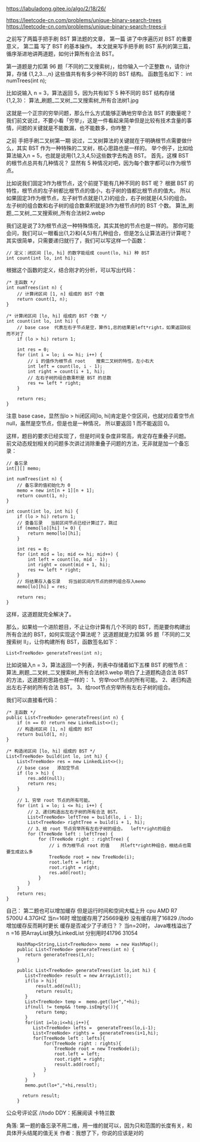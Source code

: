 https://labuladong.gitee.io/algo/2/18/26/


https://leetcode-cn.com/problems/unique-binary-search-trees
https://leetcode-cn.com/problems/unique-binary-search-trees-ii


之前写了两篇手把手刷 BST 算法题的文章， 第一篇 讲了中序遍历对 BST 的重要意义， 第二篇 写了 BST 的基本操作。
本文就来写手把手刷 BST 系列的第三篇，循序渐进地讲两道题，如何计算所有合法 BST。

第一道题是力扣第 96 题「不同的二叉搜索树」，给你输入一个正整数 n，请你计算，存储 {1,2,3...,n} 这些值共有有多少种不同的 BST 结构。
函数签名如下：
int numTrees(int n);


比如说输入 n = 3，算法返回 5，因为共有如下 5 种不同的 BST 结构存储 {1,2,3}：
算法_刷题_二叉树_二叉搜索树_所有合法树1.jpg


这就是一个正宗的穷举问题，那么什么方式能够正确地穷举合法 BST 的数量呢？
我们前文说过，不要小看「穷举」，这是一件看起来简单但是比较有技术含量的事情，问题的关键就是不能数漏，也不能数多，你咋整？

之前 手把手刷二叉树第一期 说过，二叉树算法的关键就在于明确根节点需要做什么，其实 BST 作为一种特殊的二叉树，核心思路也是一样的。
举个例子，比如给算法输入n = 5，也就是说用{1,2,3,4,5}这些数字去构造 BST。
首先，这棵 BST 的根节点总共有几种情况？
显然有 5 种情况对吧，因为每个数字都可以作为根节点。

比如说我们固定3作为根节点，这个前提下能有几种不同的 BST 呢？
根据 BST 的特性，根节点的左子树都比根节点的值小，右子树的值都比根节点的值大。
所以如果固定3作为根节点，左子树节点就是{1,2}的组合，右子树就是{4,5}的组合。
左子树的组合数和右子树的组合数乘积就是3作为根节点时的 BST 个数。
算法_刷题_二叉树_二叉搜索树_所有合法树2.webp

我们这是说了3为根节点这一种特殊情况，其实其他的节点也是一样的。
那你可能会问，我们可以一眼看出{1,2}和{4,5}有几种组合，但是怎么让算法进行计算呢？
其实很简单，只需要递归就行了，我们可以写这样一个函数：
```
// 定义：闭区间 [lo, hi] 的数字能组成 count(lo, hi) 种 BST
int count(int lo, int hi);
```

根据这个函数的定义，结合刚才的分析，可以写出代码：
```
/* 主函数 */
int numTrees(int n) {
    // 计算闭区间 [1, n] 组成的 BST 个数
    return count(1, n);
}

/* 计算闭区间 [lo, hi] 组成的 BST 个数 */
int count(int lo, int hi) {
    // base case  代表左右子节点是空，算作1,总的结果是left*right，如果返回0反而不对了
    if (lo > hi) return 1;

    int res = 0;
    for (int i = lo; i <= hi; i++) {
        // i 的值作为根节点 root    搜索二叉树的特性，左小右大
        int left = count(lo, i - 1);
        int right = count(i + 1, hi);
        // 左右子树的组合数乘积是 BST 的总数
        res += left * right;
    }

    return res;
}
```

注意 base case，显然当lo > hi闭区间[lo, hi]肯定是个空区间，也就对应着空节点 null，虽然是空节点，但是也是一种情况，
  所以要返回 1 而不能返回 0。

这样，题目的要求已经实现了，但是时间复杂度非常高，肯定存在重叠子问题。
前文动态规划相关的问题多次讲过消除重叠子问题的方法，无非就是加一个备忘录：
```
// 备忘录
int[][] memo;

int numTrees(int n) {
    // 备忘录的值初始化为 0
    memo = new int[n + 1][n + 1];
    return count(1, n);
}

int count(int lo, int hi) {
    if (lo > hi) return 1;
    // 查备忘录   当前区间节点已经计算过了，跳过
    if (memo[lo][hi] != 0) {
        return memo[lo][hi];
    }

    int res = 0;
    for (int mid = lo; mid <= hi; mid++) {
        int left = count(lo, mid - 1);
        int right = count(mid + 1, hi);
        res += left * right;
    }
    // 将结果存入备忘录   将当前区间内节点的排列组合存入memo
    memo[lo][hi] = res;

    return res;
}
```

这样，这道题就完全解决了。


那么，如果给一个进阶题目，不止让你计算有几个不同的 BST，而是要你构建出所有合法的 BST，如何实现这个算法呢？
这道题就是力扣第 95 题「不同的二叉搜索树 II」，让你构建所有 BST，函数签名如下：
```
List<TreeNode> generateTrees(int n);
```

比如说输入n = 3，算法返回一个列表，列表中存储着如下五棵 BST 的根节点：
算法_刷题_二叉树_二叉搜索树_所有合法树3.webp
明白了上道题构造合法 BST 的方法，这道题的思路也是一样的：
1、穷举root节点的所有可能。
2、递归构造出左右子树的所有合法 BST。
3、给root节点穷举所有左右子树的组合。

我们可以直接看代码：
```
/* 主函数 */
public List<TreeNode> generateTrees(int n) {
    if (n == 0) return new LinkedList<>();
    // 构造闭区间 [1, n] 组成的 BST 
    return build(1, n);
}

/* 构造闭区间 [lo, hi] 组成的 BST */
List<TreeNode> build(int lo, int hi) {
    List<TreeNode> res = new LinkedList<>();
    // base case   添加空节点
    if (lo > hi) {
        res.add(null);
        return res;
    }

    // 1、穷举 root 节点的所有可能。
    for (int i = lo; i <= hi; i++) {
        // 2、递归构造出左右子树的所有合法 BST。
        List<TreeNode> leftTree = build(lo, i - 1);
        List<TreeNode> rightTree = build(i + 1, hi);
        // 3、给 root 节点穷举所有左右子树的组合。  left*right的组合
        for (TreeNode left : leftTree) {
            for (TreeNode right : rightTree) {
                // i 作为根节点 root 的值    共left*right种组合，根结点也需要生成这么多
                TreeNode root = new TreeNode(i);
                root.left = left;
                root.right = right;
                res.add(root);
            }
        }
    }
    return res;
}
```
自己： 第二题也可以增加缓存   但是运行时间和空间大幅上升
cpu AMD R7 5700U 4.37GHZ
当n=16时  增加缓存用了25669毫秒  没有缓存用了16829    //todo 增加缓存反而耗时更长  缓存是否减少了子递归？？
当n=20时， Java堆栈溢出了
n =16  把ArrayList换为LinkedList 分别用时41796  31054
```
    HashMap<String,List<TreeNode>> memo  = new HashMap();
    public List<TreeNode> generateTrees(int n) {
       return generateTrees(1,n); 
    }
    
    public List<TreeNode> generateTrees(int lo,int hi) {
       List<TreeNode> result = new ArrayList(); 
       if(lo > hi){
           result.add(null);
           return result;
       } 
       List<TreeNode> temp =  memo.get(lo+","+hi);
       if(null != temp&& !temp.isEmpty()){
           return temp;
       } 
       for(int i=lo;i<=hi;i++){
          List<TreeNode> lefts =  generateTrees(lo,i-1);
          List<TreeNode> rights =  generateTrees(i+1,hi);           
          for(TreeNode left : lefts){
              for(TreeNode right : rights){
                  TreeNode root = new TreeNode(i);
                  root.left = left;
                  root.right = right;
                  result.add(root);
              }            
          } 
       } 
       memo.put(lo+","+hi,result);
       
      return result;  
    }
```


公众号评论区  //todo 
DDY：拓展阅读 卡特兰数

角落: 第一题的备忘录不用二维，用一维的就可以，因为只和范围的长度有关，和具体开头结尾的值无关
作者：我想了下，你说的应该是对的
